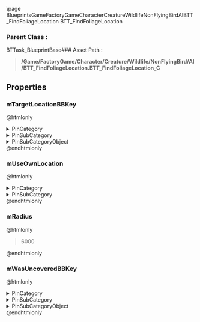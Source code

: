 \page BlueprintsGameFactoryGameCharacterCreatureWildlifeNonFlyingBirdAIBTT_FindFoliageLocation BTT_FindFoliageLocation
### Parent Class :
BTTask_BlueprintBase### Asset Path :
<b><blockquote>/Game/FactoryGame/Character/Creature/Wildlife/NonFlyingBird/AI/BTT_FindFoliageLocation.BTT_FindFoliageLocation_C</blockquote></b>
## Properties

### mTargetLocationBBKey
@htmlonly
<details>
 <summary>PinCategory</summary>
<blockquote>struct</blockquote>
</details>
<details>
 <summary>PinSubCategory</summary>
<blockquote>struct</blockquote>
</details>
<details>
 <summary>PinSubCategoryObject</summary>
<b><a href="_class_script_blackboard_key_selector.html"><blockquote>BlackboardKeySelector</blockquote></a></b>
</details>
@endhtmlonly

### mUseOwnLocation
@htmlonly
<details>
 <summary>PinCategory</summary>
<blockquote>bool</blockquote>
</details>
<details>
 <summary>PinSubCategory</summary>
<blockquote>bool</blockquote>
</details>
@endhtmlonly

### mRadius
@htmlonly
<blockquote>6000</blockquote>
@endhtmlonly

### mWasUncoveredBBKey
@htmlonly
<details>
 <summary>PinCategory</summary>
<blockquote>struct</blockquote>
</details>
<details>
 <summary>PinSubCategory</summary>
<blockquote>struct</blockquote>
</details>
<details>
 <summary>PinSubCategoryObject</summary>
<b><a href="_class_script_blackboard_key_selector.html"><blockquote>BlackboardKeySelector</blockquote></a></b>
</details>
@endhtmlonly

